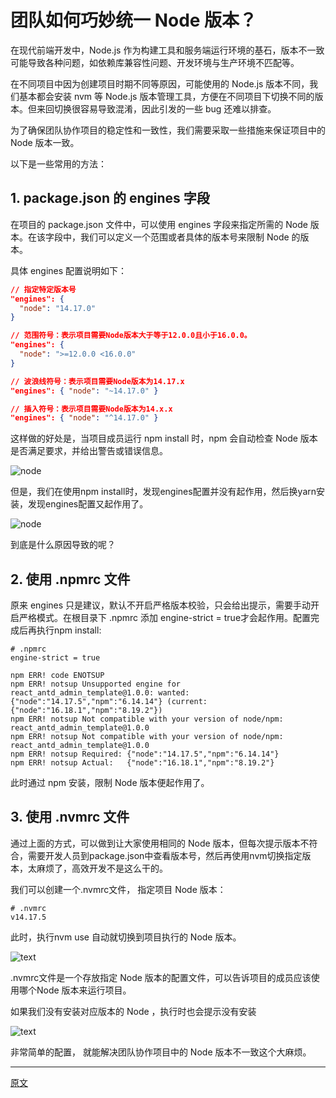 # 团队如何巧妙统一 Node 版本？

在现代前端开发中，Node.js 作为构建工具和服务端运行环境的基石，版本不一致可能导致各种问题，如依赖库兼容性问题、开发环境与生产环境不匹配等。

在不同项目中因为创建项目时期不同等原因，可能使用的 Node.js 版本不同，我们基本都会安装 nvm 等 Node.js 版本管理工具，方便在不同项目下切换不同的版本。但来回切换很容易导致混淆，因此引发的一些 bug 还难以排查。

为了确保团队协作项目的稳定性和一致性，我们需要采取一些措施来保证项目中的 Node 版本一致。

以下是一些常用的方法：

## 1. package.json 的 engines 字段

在项目的 package.json 文件中，可以使用 engines 字段来指定所需的 Node 版本。在该字段中，我们可以定义一个范围或者具体的版本号来限制 Node 的版本。

具体 engines 配置说明如下：

```json
// 指定特定版本号
"engines": {
  "node": "14.17.0"
}

// 范围符号：表示项目需要Node版本大于等于12.0.0且小于16.0.0。
"engines": {
  "node": ">=12.0.0 <16.0.0"
}

// 波浪线符号：表示项目需要Node版本为14.17.x
"engines": { "node": "~14.17.0" }

// 插入符号：表示项目需要Node版本为14.x.x
"engines": { "node": "^14.17.0" }
```

这样做的好处是，当项目成员运行 npm install 时，npm 会自动检查 Node 版本是否满足要求，并给出警告或错误信息。

![node](https://pic.imgdb.cn/item/65e7c9da9f345e8d0327a6bf.jpg)

但是，我们在使用npm install时，发现engines配置并没有起作用，然后换yarn安装，发现engines配置又起作用了。

![node](https://pic.imgdb.cn/item/65e7c9da9f345e8d0327a6f0.jpg)

到底是什么原因导致的呢？

## 2. 使用 .npmrc 文件

原来 engines 只是建议，默认不开启严格版本校验，只会给出提示，需要手动开启严格模式。在根目录下 .npmrc 添加 engine-strict = true才会起作用。配置完成后再执行npm install:

```text
# .npmrc
engine-strict = true
```

```text
npm ERR! code ENOTSUP
npm ERR! notsup Unsupported engine for react_antd_admin_template@1.0.0: wanted: {"node":"14.17.5","npm":"6.14.14"} (current: {"node":"16.18.1","npm":"8.19.2"})
npm ERR! notsup Not compatible with your version of node/npm: react_antd_admin_template@1.0.0
npm ERR! notsup Not compatible with your version of node/npm: react_antd_admin_template@1.0.0
npm ERR! notsup Required: {"node":"14.17.5","npm":"6.14.14"}
npm ERR! notsup Actual:   {"node":"16.18.1","npm":"8.19.2"}
```

此时通过 npm 安装，限制 Node 版本便起作用了。

## 3. 使用 .nvmrc 文件

通过上面的方式，可以做到让大家使用相同的 Node 版本，但每次提示版本不符合，需要开发人员到package.json中查看版本号，然后再使用nvm切换指定版本，太麻烦了，高效开发不是这么干的。

我们可以创建一个.nvmrc文件， 指定项目 Node 版本：

```text
# .nvmrc
v14.17.5
```

此时，执行nvm use 自动就切换到项目执行的 Node 版本。

![text](https://pic.imgdb.cn/item/65e7ca999f345e8d032955f9.jpg)

.nvmrc文件是一个存放指定 Node 版本的配置文件，可以告诉项目的成员应该使用哪个Node 版本来运行项目。

如果我们没有安装对应版本的 Node ，执行时也会提示没有安装

![text](https://pic.imgdb.cn/item/65e7ca999f345e8d03295635.jpg)

非常简单的配置， 就能解决团队协作项目中的 Node 版本不一致这个大麻烦。

---

[原文](https://mp.weixin.qq.com/s/xONRmYwfWJCrGz35z91h5w)
